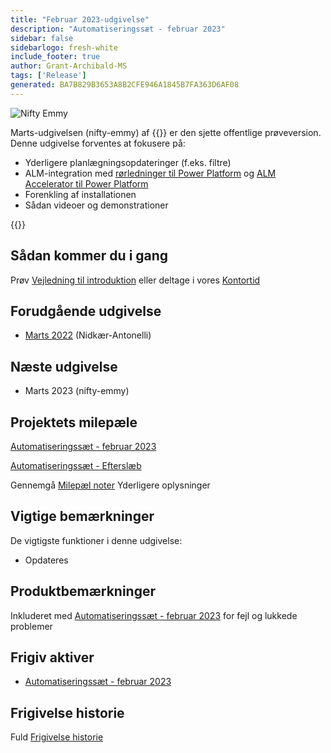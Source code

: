 ```yaml
---
title: "Februar 2023-udgivelse"
description: "Automatiseringssæt - februar 2023"
sidebar: false
sidebarlogo: fresh-white
include_footer: true
author: Grant-Archibald-MS
tags: ['Release']
generated: BA7B829B3653A8B2CFE946A1845B7FA363D6AF08
---
```


![Nifty Emmy](/images/nifty-emmy.png)

Marts-udgivelsen (nifty-emmy) af {{<product-name>}} er den sjette offentlige prøveversion. Denne udgivelse forventes at fokusere på:

- Yderligere planlægningsopdateringer (f.eks. filtre)
- ALM-integration med [rørledninger til Power Platform](https://learn.microsoft.com/en-us/power-platform/alm/pipelines) og [ALM Accelerator til Power Platform](https://learn.microsoft.com/en-us/power-platform/guidance/coe/almacceleratorpowerplatform-components)
- Forenkling af installationen
- Sådan videoer og demonstrationer

{{<questions name="/content/da/releases/march-2023.json" completed="Tak, fordi du gav feedback" showNavigationButtons="false" locale="da">}}

## Sådan kommer du i gang

Prøv [Vejledning til introduktion](/da/get-started) eller deltage i vores [Kontortid](/da/office-hours)

## Forudgående udgivelse

- [Marts 2022](/da/releases/december-2022) (Nidkær-Antonelli)

## Næste udgivelse

- Marts 2023 (nifty-emmy)

## Projektets milepæle

[Automatiseringssæt - februar 2023](https://github.com/orgs/microsoft/projects/486/views/9)

[Automatiseringssæt - Efterslæb](https://github.com/orgs/microsoft/projects/486/views/1)

Gennemgå [Milepæl noter](/da/releases/milestones) Yderligere oplysninger

## Vigtige bemærkninger

De vigtigste funktioner i denne udgivelse:

- Opdateres

## Produktbemærkninger

Inkluderet med [Automatiseringssæt - februar 2023](https://github.com/microsoft/powercat-automation-kit/releases/tag/AutomationKit-February2023) for fejl og lukkede problemer

## Frigiv aktiver

- [Automatiseringssæt - februar 2023](https://github.com/microsoft/powercat-automation-kit/releases/tag/AutomationKit-February2023)

## Frigivelse historie

Fuld [Frigivelse historie](/da/releases)

